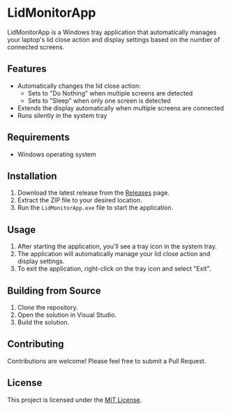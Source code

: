 # LidMonitorApp

LidMonitorApp is a Windows tray application that automatically manages your laptop's lid close action and display settings based on the number of connected screens.

## Features

- Automatically changes the lid close action:
  - Sets to "Do Nothing" when multiple screens are detected
  - Sets to "Sleep" when only one screen is detected
- Extends the display automatically when multiple screens are connected
- Runs silently in the system tray

## Requirements

- Windows operating system

## Installation

1. Download the latest release from the [Releases](https://github.com/gritse/LidMonitorApp/releases) page.
2. Extract the ZIP file to your desired location.
3. Run the `LidMonitorApp.exe` file to start the application.

## Usage

1. After starting the application, you'll see a tray icon in the system tray.
2. The application will automatically manage your lid close action and display settings.
3. To exit the application, right-click on the tray icon and select "Exit".

## Building from Source

1. Clone the repository.
2. Open the solution in Visual Studio.
3. Build the solution.

## Contributing

Contributions are welcome! Please feel free to submit a Pull Request.

## License

This project is licensed under the [MIT License](LICENSE).
